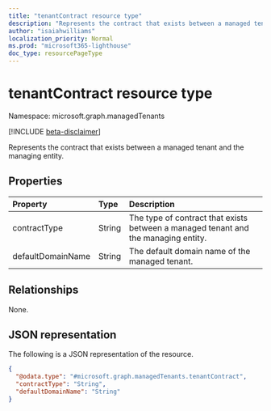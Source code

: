 ```yaml
---
title: "tenantContract resource type"
description: "Represents the contract that exists between a managed tenant and the managing entity."
author: "isaiahwilliams"
localization_priority: Normal
ms.prod: "microsoft365-lighthouse"
doc_type: resourcePageType
---
```


# tenantContract resource type

Namespace: microsoft.graph.managedTenants

[!INCLUDE [beta-disclaimer](../../includes/beta-disclaimer.md)]

Represents the contract that exists between a managed tenant and the managing entity.

## Properties

|Property|Type|Description|
|:---|:---|:---|
|contractType|String|The type of contract that exists between a managed tenant and the managing entity.|
|defaultDomainName|String|The default domain name of the managed tenant.|

## Relationships

None.

## JSON representation

The following is a JSON representation of the resource.
<!-- {
  "blockType": "resource",
  "@odata.type": "microsoft.graph.managedTenants.tenantContract"
}
-->
``` json
{
  "@odata.type": "#microsoft.graph.managedTenants.tenantContract",
  "contractType": "String",
  "defaultDomainName": "String"
}
```
